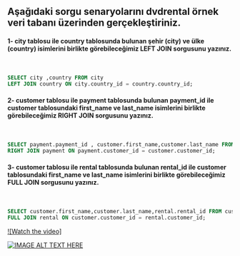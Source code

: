 ## Aşağıdaki sorgu senaryolarını dvdrental örnek veri tabanı üzerinden gerçekleştiriniz.<br />

#### 1- city tablosu ile country tablosunda bulunan şehir (city) ve ülke (country) isimlerini birlikte görebileceğimiz LEFT JOIN sorgusunu yazınız.
<br />

```SQL
SELECT city ,country FROM city
LEFT JOIN country ON city.country_id = country.country_id;
```


#### 2- customer tablosu ile payment tablosunda bulunan payment_id ile customer tablosundaki first_name ve last_name isimlerini birlikte görebileceğimiz RIGHT JOIN sorgusunu yazınız.
<br />

```SQL
SELECT payment.payment_id , customer.first_name,customer.last_name FROM customer
RIGHT JOIN payment ON payment.customer_id = customer.customer_id;
```

#### 3- customer tablosu ile rental tablosunda bulunan rental_id ile customer tablosundaki first_name ve last_name isimlerini birlikte görebileceğimiz FULL JOIN sorgusunu yazınız.
<br />

```SQL
SELECT customer.first_name,customer.last_name,rental.rental_id FROM customer
FULL JOIN rental ON customer.customer_id = rental.customer_id;
```
[![Watch the video]](https://www.youtube.com/watch?v=FJzRBGMOzL4&ab_channel=MelihSUNMAN)


[![IMAGE ALT TEXT HERE](https://img.youtube.com/watch?v=FJzRBGMOzL4&ab/0.jpg)](https://www.youtube.com/watch?v=FJzRBGMOzL4&ab)

